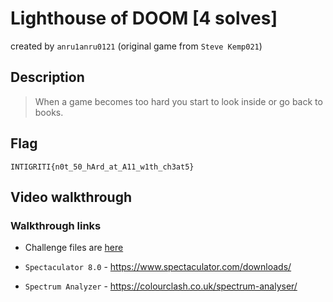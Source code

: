 # Lighthouse of DOOM [4 solves]
created by `anru1anru0121` (original game from `Steve Kemp021`)

## Description

> When a game becomes too hard you start to look inside or go back to books.

## Flag

`INTIGRITI{n0t_50_hArd_at_A11_w1th_ch3at5} `

## Video walkthrough



### Walkthrough links

* Challenge files are [here](./Challange%20files/lihouse.zip)

* `Spectaculator 8.0` - https://www.spectaculator.com/downloads/

* `Spectrum Analyzer` - https://colourclash.co.uk/spectrum-analyser/